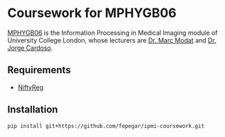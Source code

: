 # Coursework for MPHYGB06
[MPHYGB06](http://www.ucl.ac.uk/medphys/prospective-students/modules/mphygb06) is the Information Processing in Medical Imaging module of University College London, whose lecturers are [Dr. Marc Modat](http://cmictig.cs.ucl.ac.uk/people/research-staff/2-mmodat) and [Dr. Jorge Cardoso](http://cmictig.cs.ucl.ac.uk/people/research-staff/3-mjcardoso).

## Requirements
 - [NiftyReg](http://cmictig.cs.ucl.ac.uk/wiki/index.php/NiftyReg)

## Installation
```
pip install git+https://github.com/fepegar/ipmi-coursework.git
```

